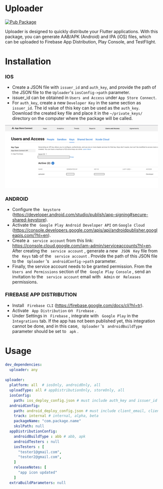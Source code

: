 # Uploader

[![Pub Package](https://img.shields.io/pub/v/uploader.svg)](https://pub.dev/packages/uploader)

Uploader is designed to quickly distribute your Flutter applications. With this package, you can generate AAB/APK (Android) and IPA (iOS) files, which can be uploaded to Firebase App Distribution, Play Console, and TestFlight.

# Installation

### IOS
- Create a JSON file with `issuer_id` and `auth_key`, and provide the path of the JSON file to the `Uploader`'s `iosConfig->path` parameter.
- issuer_id can be obtained in `Users and Access` under `App Store Connect`.
- For `auth_key`, create a new `Developer Key` in the same section as `issuer_id`. The id value of this key can be used as the `auth_key`. Download the created key file and place it in the `~/private_keys/` directory on the computer where the package will be called.

![instruction](asset/instructions/instruction_1.png)

### ANDROID
- Configure the ` keystore`  (https://developer.android.com/studio/publish/app-signing#secure-shared-keystore).
- Activate the ` Google Play Android Developer API`  on ` Google Cloud ` (https://console.developers.google.com/apis/api/androidpublisher.googleapis.com/?hl=en).
- Create a ` service account`  from this link: https://console.cloud.google.com/iam-admin/serviceaccounts?hl=en. After creating the ` service account` , generate a new ` JSON` ` Key`  file from the ` Keys`  tab  of the ` service account` . Provide the path of this JSON file to the ` Uploader` 's ` androidConfig->path`  parameter.
- Finally, the service account needs to be granted permission. From the ` Users and Permissions`  section of the ` Google Play Console` , send an invitation to the ` service account`  email with ` Admin`  or ` Releases`  permissions.

### FIREBASE APP DISTRIBUTION
- Install ` Firebase CLI`  (https://firebase.google.com/docs/cli?hl=tr).
- Activate ` App Distribution`  on ` Firebase` .
- Under Settings in ` Firebase` , integrate with ` Google Play`  in the ` Integrations`  tab. If the app has not been published yet, this integration cannot be done, and in this case, ` Uploader` 's ` androidBuildType`  parameter should be set to ` apk` .

# Usage

```yaml
dev_dependencies:
  uploader: any

uploader:
  platform: all  # iosOnly, androidOnly, all
  uploadType: all # appDistributionOnly, storeOnly, all
  iosConfig:
    path: ios_deploy_config.json # must include auth_key and issuer_id
  androidConfig:
    path: android_deploy_config.json # must include client_email, client_id, private_key
    track: internal # internal, alpha, beta
    packageName: "com.package.name"
    skslPath: null 
  appDistributionConfig:
    androidBuildType : abb # abb, apk 
    androidTesters : null 
    iosTesters : [
      "tester1@gmail.com", 
      "tester2@gmail.com",
    ]
    releaseNotes: [
      "app icon updated"
    ]
  extraBuildParameters: null
```

